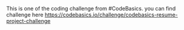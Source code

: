 This is  one of the  coding challenge from #CodeBasics. 
you can find challenge here https://codebasics.io/challenge/codebasics-resume-project-challenge
